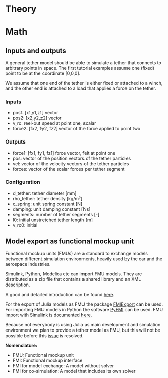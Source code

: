 # Theory

# Math

## Inputs and outputs
A general tether model should be able to simulate a tether that connects to arbitrary points in space. The first tutorial examples assume one (fixed) point to be at the coordinate [0,0,0].

We assume that one end of the tether is either fixed or attached to a winch, and the other end
is attached to a load that applies a force on the tether.

### Inputs
- pos1: [x1,y1,z1] vector
- pos2: [x2,y2,z2] vector
- v_ro: reel-out speed at point one, scalar
- force2: [fx2, fy2, fz2] vector of the force applied to point two

### Outputs
- force1: [fx1, fy1, fz1] force vector, felt at point one
- pos: vector of the position vectors of the tether particles
- vel: vector of the velocity vectors of the tether particles
- forces: vector of the scalar forces per tether segment

### Configuration
- d_tether: tether diameter [mm]
- rho_tether: tether density [kg/m³]
- c_spring: unit spring constant [N]
- damping: unit damping constant [Ns]
- segments: number of tether segments [-]
- l0: initial unstretched tether length [m]
- v_ro0: initial

## Model export as functional mockup unit
Functional mockup units (FMUs) are a standard to exchange models between different
simulation environments, heavily used by the car and the aerospace industries.

Simulink, Python, Modelica etc can import FMU models. They are distributed as a
zip file that contains a shared library and an XML description.

A good and detailed introduction can be found [here](https://www.iea-annex60.org/finalReport/activity_1_2.html).

For the export of Julia models as FMU the package [FMIExport](https://github.com/ThummeTo/FMIExport.jl) can be used. For importing FMU models in Python the software [PyFMI](https://jmodelica.org/pyfmi/index.html#) can be used. FMU import with Simulink is documented [here](https://nl.mathworks.com/help/simulink/ug/work-with-fmi-in-simulink.html).

Because not everybody is using Julia as main development and simulation environment we plan
to provide a tether model as FMU, but this will not be possible before this [issue](https://github.com/ThummeTo/FMIExport.jl/issues/10) is resolved.

**Nomenclature:**
- FMU: Functional mockup unit
- FMI: Functional mockup interface
- FMI for model exchange: A model without solver
- FMI for co-simulation: A model that includes its own solver